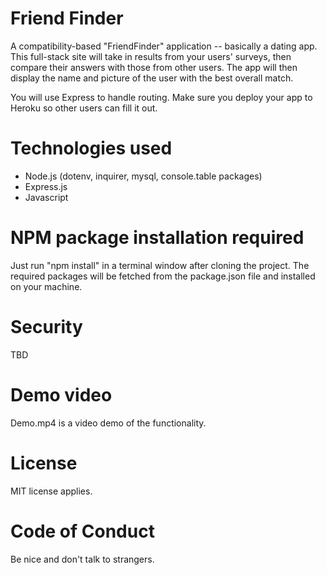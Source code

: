 # Friend Finder
A compatibility-based "FriendFinder" application -- basically a dating app. This full-stack site will take in results from your users' surveys, then compare their answers with those from other users. The app will then display the name and picture of the user with the best overall match. 

You will use Express to handle routing. Make sure you deploy your app to Heroku so other users can fill it out.

# Technologies used
* Node.js (dotenv, inquirer, mysql, console.table packages)
* Express.js
* Javascript

# NPM package installation required
Just run "npm install" in a terminal window after cloning the project. The required packages will be fetched from the package.json file and installed on your machine.

# Security
TBD

# Demo video
Demo.mp4 is a video demo of the functionality.

# License
MIT license applies.

# Code of Conduct
Be nice and don't talk to strangers.
